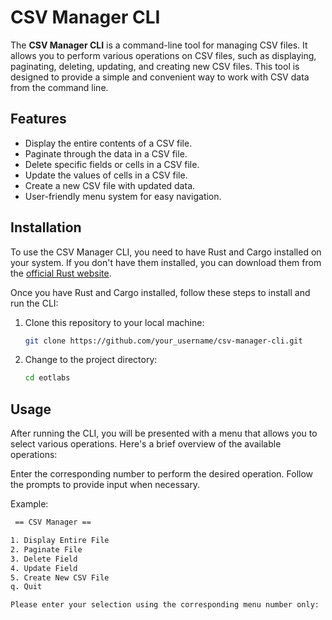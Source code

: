 # CSV Manager CLI

The **CSV Manager CLI** is a command-line tool for managing CSV files. It allows you to perform various operations on CSV files, such as displaying, paginating, deleting, updating, and creating new CSV files. This tool is designed to provide a simple and convenient way to work with CSV data from the command line.

## Features

- Display the entire contents of a CSV file.
- Paginate through the data in a CSV file.
- Delete specific fields or cells in a CSV file.
- Update the values of cells in a CSV file.
- Create a new CSV file with updated data.
- User-friendly menu system for easy navigation.

## Installation

To use the CSV Manager CLI, you need to have Rust and Cargo installed on your system. If you don't have them installed, you can download them from the [official Rust website](https://www.rust-lang.org/).

Once you have Rust and Cargo installed, follow these steps to install and run the CLI:

1. Clone this repository to your local machine:

   ```bash
   git clone https://github.com/your_username/csv-manager-cli.git
   ```

2. Change to the project directory:

   ```bash
   cd eotlabs
   ```


## Usage

After running the CLI, you will be presented with a menu that allows you to select various operations. Here's a brief overview of the available operations:

Enter the corresponding number to perform the desired operation.
Follow the prompts to provide input when necessary.

Example:
```bash
 == CSV Manager ==

1. Display Entire File
2. Paginate File
3. Delete Field
4. Update Field
5. Create New CSV File
q. Quit

Please enter your selection using the corresponding menu number only:
```
